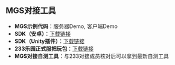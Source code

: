 ## MGS对接工具

- **MGS示例代码**：服务器Demo, 客户端Demo
- **SDK（安卓）**：[下载链接](../../sdk/mgs-1.0.1.rar)
- **SDK（Unity插件）**：[下载链接](../../sdk/mgs-unity-plugin-1.0.1.unitypackage)
- **233乐园正式服把玩包**：[下载链接](../../233leyuan-MGS-online-20210330.apk)
- **MGS对接自测工具**：与233对接成员核对后可以拿到最新自测工具
